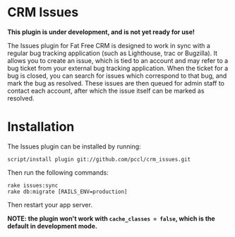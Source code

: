 CRM Issues
==========

**This plugin is under development, and is not yet ready for use!**

The Issues plugin for Fat Free CRM is designed to work in sync with
a regular bug tracking application (such as Lighthouse, trac or 
Bugzilla). It allows you to create an issue, which is tied to an
account and may refer to a bug ticket from your external bug 
tracking application. When the ticket for a bug is closed, you can
search for issues which correspond to that bug, and mark the bug as
resolved. These issues are then queued for admin staff to contact 
each account, after which the issue itself can be marked as resolved.

Installation
============

The Issues plugin can be installed by running:

    script/install plugin git://github.com/pccl/crm_issues.git

Then run the following commands:

    rake issues:sync
    rake db:migrate [RAILS_ENV=production]

Then restart your app server.


**NOTE: the plugin won't work with `cache_classes = false`, which is the default in development mode.**

